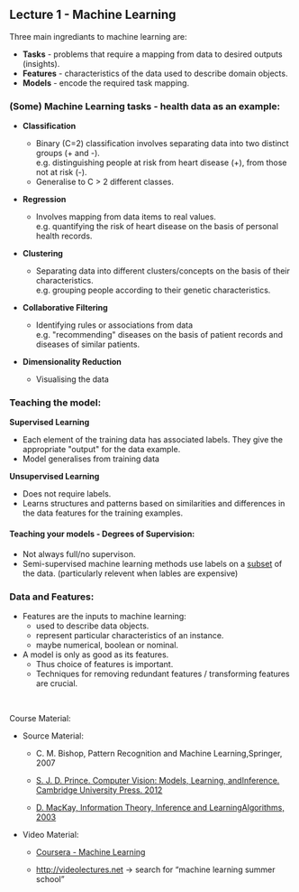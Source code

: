 ## Lecture 1 - Machine Learning

Three main ingrediants to machine learning are:
* **Tasks** - problems that require a mapping from data to desired outputs (insights).
* **Features** - characteristics of the data used to describe domain objects.
* **Models** - encode the required task mapping.

### (Some) **Machine Learning tasks - health data as an example**:
* **Classification** 
    - Binary (C=2) classification involves separating data into two distinct groups (+ and -). 
    <br> e.g. distinguishing people at risk from heart disease (+), from those not at risk (-).
    - Generalise to C > 2 different classes.

* **Regression** 
    - Involves mapping from data items to real values. <br> e.g. quantifying the risk of heart disease on the basis of personal health records.

* **Clustering**
    - Separating data into different clusters/concepts on the basis of their characteristics. <br> e.g. grouping people according to their genetic characteristics.

* **Collaborative Filtering** 
    - Identifying rules or associations from data <br> e.g. "recommending" diseases on the basis of patient records and diseases of similar patients.

* **Dimensionality Reduction** 
    - Visualising the data

### Teaching the model:

**Supervised Learning** 
 - Each element of the training data has associated labels. They give the appropriate "output" for the data example. 
- Model generalises from training data 

**Unsupervised Learning** 
- Does not require labels.
- Learns structures and patterns based on similarities and differences in the data features for the training examples.

#### Teaching your models - Degrees of Supervision:
- Not always full/no supervison.
- Semi-supervised machine learning methods use labels on a <u>subset</u> of the data. (particularly relevent when lables are expensive)


### Data and Features:
* Features are the inputs to machine learning:
    - used to describe data objects.
    - represent particular characteristics of an instance.
    - maybe numerical, boolean or nominal.
* A model is only as good as its features. 
    - Thus choice of features is important.
    - Techniques for removing redundant features / transforming features are crucial.


<br>

Course Material:
* Source Material:

    * C. M. Bishop, Pattern Recognition and Machine Learning,Springer, 2007

    * [S. J. D. Prince.  Computer Vision:  Models, Learning, andInference.  Cambridge University Press.  2012](http://web4.cs.ucl.ac.uk/staff/s.prince/book/book.pdf "This book takes a machine learning view on computer vision.")

    * [D. MacKay, Information Theory, Inference and LearningAlgorithms, 2003](http://www.inference.org.uk/mackay/itila/book.html)

* Video Material:

    * [Coursera - Machine Learning](https://www.coursera.org/course/ml) 
    
    * http://videolectures.net → search for “machine learning summer school”
